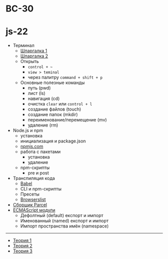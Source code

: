 # BC-30

# js-22

- Терминал
  - [Шпаргалка 1](https://tproger.ru/translations/bash-cheatsheet/)
  - [Шпаргалка 2](https://habr.com/ru/company/ruvds/blog/445270/)
  - Открыть
    - `control + ~`
    - `view > teminal`
    - через палитру `command + shift + p`
  - Основные полезные команды
    - путь (pwd)
    - лист (ls)
    - навигация (cd)
    - очистка `clear` или `control + l`
    - создание файлов (touch)
    - создание папок (mkdir)
    - переименование/перемещение (mv)
    - удаление (rm)
- Node.js и npm
  - установка
  - инициализация и package.json
  - [npmjs.com](https://www.npmjs.com/)
  - работа с пакетами
    - установка
    - удаление
  - npm-скрипты
    - pre и post
- Транспиляция кода
  - [Babel](https://babeljs.io/)
  - CLI и npm-скрипты
  - Пресеты
  - [Browserslist](https://github.com/browserslist/browserslist)
- [Сборщик Parcel](https://parceljs.org/)
- [ECMAScript модули](https://exploringjs.com/es6/ch_modules.html)
  - Дефолтный (default) експорт и импорт
  - Именованный (named) експорт и импорт
  - Импорт пространства имён (namespace)

---
- [Теория 1](https://flexiple.com/javascript/javascript-require-vs-import/)
- [Теория 2](https://blog.bitsrc.io/javascript-require-vs-import-47827a361b77)
- [Теория 3](https://stackoverflow.com/questions/31354559/using-node-js-require-vs-es6-import-export)